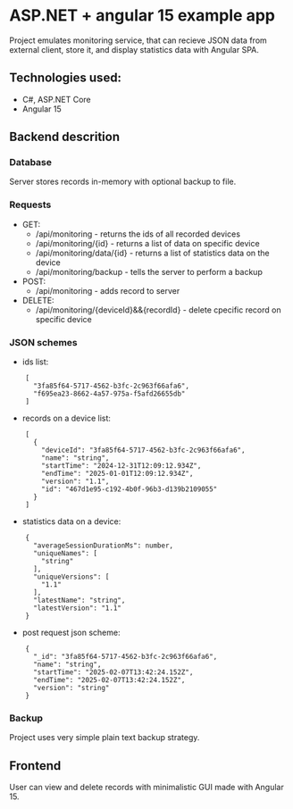 # ASP.NET + angular 15 example app
Project emulates monitoring service, that can recieve JSON data from external client, store it, and display statistics data with Angular SPA.

## Technologies used:
- C#, ASP.NET Core
- Angular 15

## Backend descrition

### Database
Server stores records in-memory with optional backup to file.

### Requests
- GET:
  - /api/monitoring - returns the ids of all recorded devices
  - /api/monitoring/{id} - returns a list of data on specific device
  - /api/monitoring/data/{id} - returns a list of statistics data on the device
  - /api/monitoring/backup - tells the server to perform a backup
- POST:
  - /api/monitoring - adds record to server
- DELETE:
  - /api/monitoring/{deviceId}&&{recordId} - delete cpecific record on specific device

### JSON schemes
- ids list: 
```
    [ 
      "3fa85f64-5717-4562-b3fc-2c963f66afa6", 
      "f695ea23-8662-4a57-975a-f5afd26655db" 
    ]
```
- records on a device list:  
```
    [
      {
        "deviceId": "3fa85f64-5717-4562-b3fc-2c963f66afa6",
        "name": "string",
        "startTime": "2024-12-31T12:09:12.934Z",
        "endTime": "2025-01-01T12:09:12.934Z",
        "version": "1.1",
        "id": "467d1e95-c192-4b0f-96b3-d139b2109055"
      }
    ]
```
- statistics data on a device:
```
    {
      "averageSessionDurationMs": number,
      "uniqueNames": [
        "string"
      ],
      "uniqueVersions": [
        "1.1"
      ],
      "latestName": "string",
      "latestVersion": "1.1"
    }
```
- post request json scheme:
```
    {
      "_id": "3fa85f64-5717-4562-b3fc-2c963f66afa6",
      "name": "string",
      "startTime": "2025-02-07T13:42:24.152Z",
      "endTime": "2025-02-07T13:42:24.152Z",
      "version": "string"
    }
```
### Backup
Project uses very simple plain text backup strategy.

## Frontend
User can view and delete records with minimalistic GUI made with Angular 15.